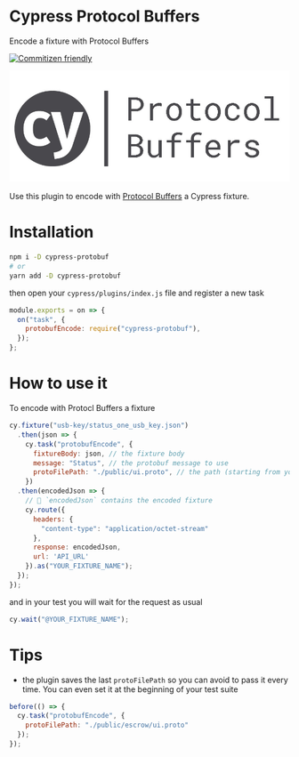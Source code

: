 # Cypress Protocol Buffers
Encode a fixture with Protocol Buffers

[![Commitizen friendly](https://img.shields.io/badge/commitizen-friendly-brightgreen.svg)](http://commitizen.github.io/cz-cli/)

![Cypress Protobuf](assets/cy-protobuf.jpg)

Use this plugin to encode with [Protocol Buffers](https://developers.google.com/protocol-buffers/) a Cypress fixture.

# Installation
```bash
npm i -D cypress-protobuf
# or
yarn add -D cypress-protobuf
```

then open your `cypress/plugins/index.js` file and register a new task
```javascript
module.exports = on => {
  on("task", {
    protobufEncode: require("cypress-protobuf"),
  });
};
```

# How to use it
To encode with Protocl Buffers a fixture
```javascript
cy.fixture("usb-key/status_one_usb_key.json")
  .then(json => {
    cy.task("protobufEncode", {
      fixtureBody: json, // the fixture body
      message: "Status", // the protobuf message to use
      protoFilePath: "./public/ui.proto", // the path (starting from your project directory) to the .profo file
    })
  .then(encodedJson => {
    // 🎉 `encodedJson` contains the encoded fixture
    cy.route({
      headers: {
        "content-type": "application/octet-stream"
      },
      response: encodedJson,
      url: 'API_URL'
    }).as("YOUR_FIXTURE_NAME");
  });
});
```

and in your test you will wait for the request as usual
```javascript
cy.wait("@YOUR_FIXTURE_NAME");
```

# Tips
- the plugin saves the last `protoFilePath` so you can avoid to pass it every time. You can even set it at the beginning of your test suite
```javascript
before(() => {
  cy.task("protobufEncode", {
    protoFilePath: "./public/escrow/ui.proto"
  });
});
```
